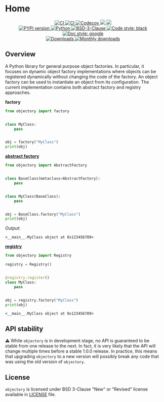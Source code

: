# Home

<p align="center">
    <a href="https://github.com/durandtibo/objectory/actions">
        <img alt="CI" src="https://github.com/durandtibo/objectory/workflows/CI/badge.svg?event=push&branch=main">
    </a>
    <a href="https://durandtibo.github.io/objectory/">
        <img alt="CI" src="https://github.com/durandtibo/objectory/workflows/Documentation/badge.svg?event=push&branch=main">
    </a>
    <a href="https://codecov.io/gh/durandtibo/objectory">
        <img alt="Codecov" src="https://codecov.io/gh/durandtibo/objectory/branch/main/graph/badge.svg">
    </a>
    <a href="https://codeclimate.com/github/durandtibo/objectory/maintainability">
        <img src="https://api.codeclimate.com/v1/badges/1fad6e22f2d38335c26d/maintainability" />
    </a>
    <a href="https://codeclimate.com/github/durandtibo/objectory/test_coverage">
        <img src="https://api.codeclimate.com/v1/badges/1fad6e22f2d38335c26d/test_coverage" />
    </a>
    <br/>
    <a href="https://pypi.org/project/objectory/">
        <img alt="PYPI version" src="https://img.shields.io/pypi/v/objectory">
    </a>
    <a href="https://pypi.org/project/objectory/">
        <img alt="Python" src="https://img.shields.io/pypi/pyversions/objectory.svg">
    </a>
    <a href="https://opensource.org/licenses/BSD-3-Clause">
        <img alt="BSD-3-Clause" src="https://img.shields.io/pypi/l/objectory">
    </a>
    <a href="https://github.com/psf/black">
        <img  alt="Code style: black" src="https://img.shields.io/badge/code%20style-black-000000.svg">
    </a>
    <a href="https://google.github.io/styleguide/pyguide.html#s3.8-comments-and-docstrings">
        <img  alt="Doc style: google" src="https://img.shields.io/badge/%20style-google-3666d6.svg">
    </a>
    <br/>
    <a href="https://pepy.tech/project/objectory">
        <img  alt="Downloads" src="https://static.pepy.tech/badge/objectory">
    </a>
    <a href="https://pepy.tech/project/objectory">
        <img  alt="Monthly downloads" src="https://static.pepy.tech/badge/objectory/month">
    </a>
    <br/>
</p>

## Overview

A Python library for general purpose object factories.
In particular, it focuses on dynamic object factory implementations where objects can be registered
dynamically without changing the code of the factory.
An object factory can be used to instantiate an object from its configuration.
The current implementation contains both abstract factory and registry approaches.

**factory**

```python
from objectory import factory


class MyClass:
    pass


obj = factory("MyClass")
print(obj)
```

**[abstract factory](abstract_factory.md)**

```python
from objectory import AbstractFactory


class BaseClass(metaclass=AbstractFactory):
    pass


class MyClass(BaseClass):
    pass


obj = BaseClass.factory("MyClass")
print(obj)
```

*Output*:

```textmate
<__main__.MyClass object at 0x123456789>
```

**[registry](registry.md)**

```python
from objectory import Registry

registry = Registry()


@registry.register()
class MyClass:
    pass


obj = registry.factory("MyClass")
print(obj)
```

```textmate
<__main__.MyClass object at 0x123456789>
```

## API stability

:warning: While `objectory` is in development stage, no API is guaranteed to be stable from one
release to the next.
In fact, it is very likely that the API will change multiple times before a stable 1.0.0 release.
In practice, this means that upgrading `objectory` to a new version will possibly break any code
that
was using the old version of `objectory`.

## License

`objectory` is licensed under BSD 3-Clause "New" or "Revised" license available
in [LICENSE](https://github.com/durandtibo/objectory/blob/main/LICENSE) file.
